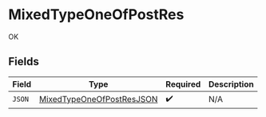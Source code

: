 # MixedTypeOneOfPostRes

OK


## Fields

| Field                                                                             | Type                                                                              | Required                                                                          | Description                                                                       |
| --------------------------------------------------------------------------------- | --------------------------------------------------------------------------------- | --------------------------------------------------------------------------------- | --------------------------------------------------------------------------------- |
| `JSON`                                                                            | [MixedTypeOneOfPostResJSON](../../models/operations/mixedtypeoneofpostresjson.md) | :heavy_check_mark:                                                                | N/A                                                                               |